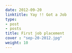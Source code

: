 ```yaml
---
date: 2012-09-20
linktitle: Yay !! Got a Job
type:
- post
- posts
title: First job placement
cover : "sep-20-2012.jpg"
weight: 10
---
```



